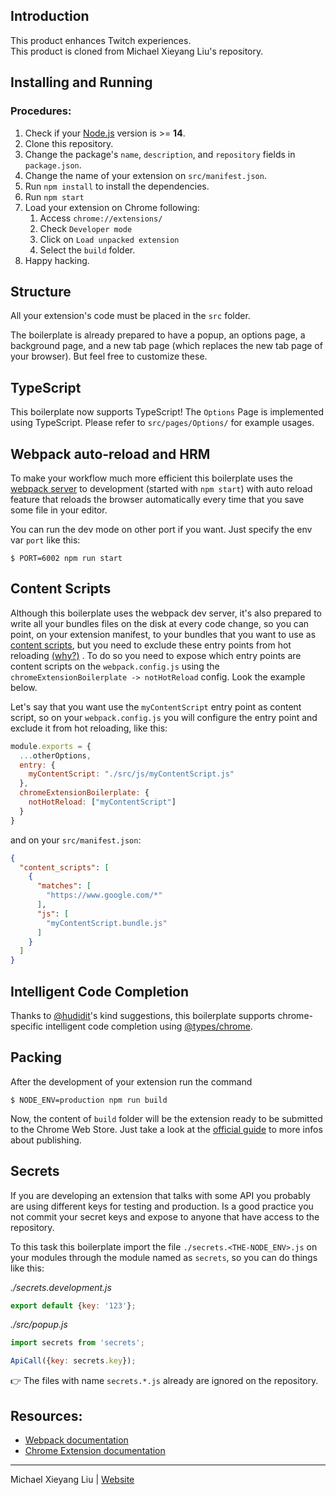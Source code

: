 ## Introduction

This product enhances Twitch experiences.<br/>
This product is cloned from Michael Xieyang Liu's repository.

## Installing and Running

### Procedures:

1. Check if your [Node.js](https://nodejs.org/) version is >= **14**.
2. Clone this repository.
3. Change the package's `name`, `description`, and `repository` fields in `package.json`.
4. Change the name of your extension on `src/manifest.json`.
5. Run `npm install` to install the dependencies.
6. Run `npm start`
7. Load your extension on Chrome following:
    1. Access `chrome://extensions/`
    2. Check `Developer mode`
    3. Click on `Load unpacked extension`
    4. Select the `build` folder.
8. Happy hacking.

## Structure

All your extension's code must be placed in the `src` folder.

The boilerplate is already prepared to have a popup, an options page, a background page, and a new tab page (which
replaces the new tab page of your browser). But feel free to customize these.

## TypeScript

This boilerplate now supports TypeScript! The `Options` Page is implemented using TypeScript. Please refer
to `src/pages/Options/` for example usages.

## Webpack auto-reload and HRM

To make your workflow much more efficient this boilerplate uses
the [webpack server](https://webpack.github.io/docs/webpack-dev-server.html) to development (started with `npm start`)
with auto reload feature that reloads the browser automatically every time that you save some file in your editor.

You can run the dev mode on other port if you want. Just specify the env var `port` like this:

```
$ PORT=6002 npm run start
```

## Content Scripts

Although this boilerplate uses the webpack dev server, it's also prepared to write all your bundles files on the disk at
every code change, so you can point, on your extension manifest, to your bundles that you want to use
as [content scripts](https://developer.chrome.com/extensions/content_scripts), but you need to exclude these entry
points from hot
reloading [(why?)](https://github.com/samuelsimoes/chrome-extension-webpack-boilerplate/issues/4#issuecomment-261788690)
. To do so you need to expose which entry points are content scripts on the `webpack.config.js` using
the `chromeExtensionBoilerplate -> notHotReload` config. Look the example below.

Let's say that you want use the `myContentScript` entry point as content script, so on your `webpack.config.js` you will
configure the entry point and exclude it from hot reloading, like this:

```js
module.exports = {
  ...otherOptions,
  entry: {
    myContentScript: "./src/js/myContentScript.js"
  },
  chromeExtensionBoilerplate: {
    notHotReload: ["myContentScript"]
  }
}
```

and on your `src/manifest.json`:

```json
{
  "content_scripts": [
    {
      "matches": [
        "https://www.google.com/*"
      ],
      "js": [
        "myContentScript.bundle.js"
      ]
    }
  ]
}
```

## Intelligent Code Completion

Thanks to [@hudidit](https://github.com/lxieyang/chrome-extension-boilerplate-react/issues/4)'s kind suggestions, this
boilerplate supports chrome-specific intelligent code completion
using [@types/chrome](https://www.npmjs.com/package/@types/chrome).

## Packing

After the development of your extension run the command

```
$ NODE_ENV=production npm run build
```

Now, the content of `build` folder will be the extension ready to be submitted to the Chrome Web Store. Just take a look
at the [official guide](https://developer.chrome.com/webstore/publish) to more infos about publishing.

## Secrets

If you are developing an extension that talks with some API you probably are using different keys for testing and
production. Is a good practice you not commit your secret keys and expose to anyone that have access to the repository.

To this task this boilerplate import the file `./secrets.<THE-NODE_ENV>.js` on your modules through the module named
as `secrets`, so you can do things like this:

_./secrets.development.js_

```js
export default {key: '123'};
```

_./src/popup.js_

```js
import secrets from 'secrets';

ApiCall({key: secrets.key});
```

:point_right: The files with name `secrets.*.js` already are ignored on the repository.

## Resources:

- [Webpack documentation](https://webpack.js.org/concepts/)
- [Chrome Extension documentation](https://developer.chrome.com/extensions/getstarted)

---

Michael Xieyang Liu | [Website](https://lxieyang.github.io)
